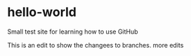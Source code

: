 # hello-world
Small test site for learning how to use GitHub

This is an edit to show the changees to branches.
more edits
